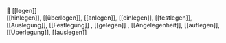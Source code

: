 📍 [[legen]]  
[[hinlegen]], [[überlegen]], [[anlegen]], [[einlegen]], [[festlegen]], [[Auslegung]], [[Festlegung]]
, [[gelegen]]
, [[Angelegenheit]], [[auflegen]], [[Überlegung]], [[auslegen]]